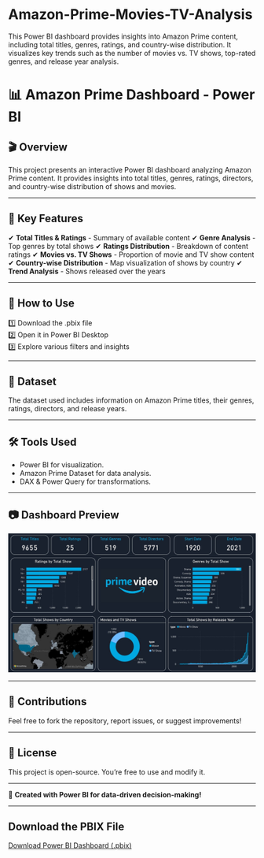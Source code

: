 # Amazon-Prime-Movies-TV-Analysis
This Power BI dashboard provides insights into Amazon Prime content, including total titles, genres, ratings, and country-wise distribution. It visualizes key trends such as the number of movies vs. TV shows, top-rated genres, and release year analysis.

# 📊 Amazon Prime Dashboard - Power BI
## 🎬 Overview
This project presents an interactive Power BI dashboard analyzing Amazon Prime content. It provides insights into total titles, genres, ratings, directors, and country-wise distribution of shows and movies.

---

## 📌 Key Features
✔ **Total Titles & Ratings** - Summary of available content
✔ **Genre Analysis** - Top genres by total shows
✔ **Ratings Distribution** - Breakdown of content ratings
✔ **Movies vs. TV Shows** - Proportion of movie and TV show content
✔ **Country-wise Distribution** - Map visualization of shows by country
✔ **Trend Analysis** - Shows released over the years

---

## 🚀 How to Use
1️⃣ Download the .pbix file  
2️⃣ Open it in Power BI Desktop  
3️⃣ Explore various filters and insights

---

## 📂 Dataset
The dataset used includes information on Amazon Prime titles, their genres, ratings, directors, and release years.

---

## 🛠️ Tools Used
- Power BI for visualization.
- Amazon Prime Dataset for data analysis.
- DAX & Power Query for transformations.

---

## 📷 Dashboard Preview
![Power BI Dashboard](https://github.com/Karannkoli/Amazon-Prime-Movies-TV-Analysis/blob/main/Amazon_prime_Dashboaard.jpg) 

---

## 📢 Contributions
Feel free to fork the repository, report issues, or suggest improvements!

---

## 📜 License  
This project is open-source. You’re free to use and modify it.  

---

🚀 **Created with Power BI for data-driven decision-making!**  

---


## Download the PBIX File
[Download Power BI Dashboard (.pbix)](https://github.com/Karannkoli/Amazon-Prime-Movies-TV-Analysis/blob/main/amazon_prime_dataset.csv)
